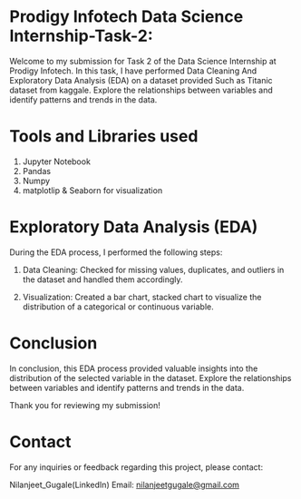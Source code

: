 # Prodigy Infotech Data Science Internship-Task-2:

Welcome to my submission for Task 2 of the Data Science Internship at Prodigy Infotech. In this task, I have performed Data Cleaning And Exploratory Data Analysis (EDA) on a dataset provided Such as Titanic dataset from kaggale. Explore the relationships between variables and identify patterns and trends in the data.

# Tools and Libraries used
  1) Jupyter Notebook
  2) Pandas
  3) Numpy
  4) matplotlip & Seaborn for visualization

# Exploratory Data Analysis (EDA)

During the EDA process, I performed the following steps:

  1) Data Cleaning: Checked for missing values, duplicates, and outliers in the dataset and handled them accordingly.

  2) Visualization: Created a bar chart, stacked chart to visualize the distribution of a categorical or continuous variable.

# Conclusion
In conclusion, this EDA process provided valuable insights into the distribution of the selected variable in the dataset. Explore the relationships between variables and identify patterns and trends in the data.

Thank you for reviewing my submission!

# Contact
For any inquiries or feedback regarding this project, please contact:

Nilanjeet_Gugale(LinkedIn)
Email: nilanjeetgugale@gmail.com
